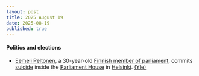 ```yaml
---
layout: post
title: 2025 August 19
date: 2025-08-19
published: true
---
```



#### Politics and elections

* [Eemeli Peltonen](https://en.wikipedia.org/wiki/Eemeli_Peltonen "Eemeli Peltonen"), a 30-year-old [Finnish member of parliament](https://en.wikipedia.org/wiki/Parliament_of_Finland#Members_of_the_Parliament "Parliament of Finland"), commits [suicide](https://en.wikipedia.org/wiki/Suicide "Suicide") inside the [Parliament House](https://en.wikipedia.org/wiki/Parliament_House%2C_Helsinki "Parliament House, Helsinki") in [Helsinki](https://en.wikipedia.org/wiki/Helsinki "Helsinki"). [(Yle)](https://yle.fi/a/74-20178221)
